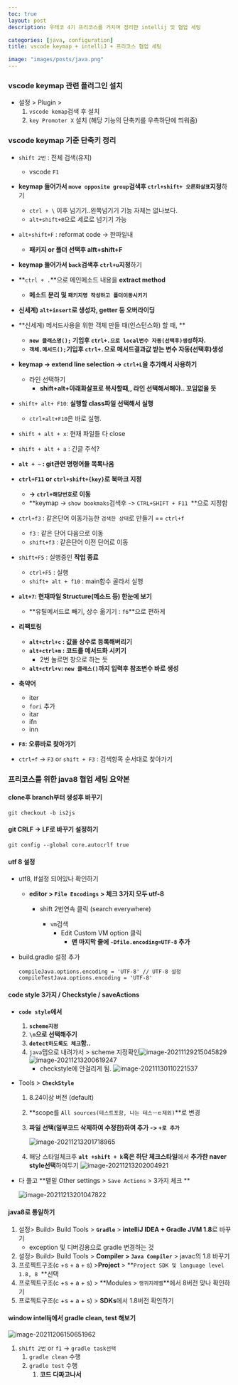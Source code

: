 ```yaml
---
toc: true
layout: post
description: 우테코 4기 프리코스를 거치며 정리한 intellij 및 협업 세팅

categories: [java, configuration]
title: vscode keymap + intelliJ + 프리코스 협업 세팅

image: "images/posts/java.png"
---
```



### vscode keymap 관련 플러그인 설치

- 설정 > Plugin > 
  1. `vscode kemap`검색 후 설치
  2. `key Promoter X` 설치 (해당 기능의 단축키를 우측하단에 띄워줌)

### vscode keymap 기준 단축키 정리

- `shift 2번` : 전체 검색(유지)
  - vscode `F1`

- **keymap 들어가서 `move opposite group`검색후 `ctrl+shift+ 오른화살표`지정**하기
  - `ctrl + \` 이후 넘기기..왼쪽넘기기 기능 자체는 없나보다.
  - `alt+shift+0`으로 세로로 넘기기 가능

- `alt+shift+F`  : reformat code -> 한파일내
  - **패키지 or 폴더 선택후 alft+shift+F**

- **keymap 들어가서 `back`검색후 `ctrl+u`지정**하기

- **`ctrl + .`**으로 메인메소드 내용을 **extract method**
  - **메소드 분리 및 `패키지명 작성하고 폴더이동시키기`**

- **신세계) `alt+insert`로 생성자, getter 등 오버라이딩**

- **신세계) 메서드사용을 위한 객체 만들 때(인스턴스화) 할 때, **
  - **`new 클래스명();` 기입후 `ctrl+.으로 local변수 자동(선택후)생성`하자.**
  - **`객체.메서드();`기입후 `ctrl+.`으로 메서드결과값 받는 변수 자동(선택후)생성**

- **keymap -> extend line selection -> `ctrl+L`을 추가해서 사용하기**
  - 라인 선택하기
    - **shift+alt+아래화살표로 복사할때,, 라인 선택해서해야.. 꼬임없을 듯**
- `shift+ alt+ F10`: **실행할 class파일 선택해서 실행**
  - `ctrl+alt+F10`은 바로 실행.

- `shift + alt + x`: 현재 파일들 다 close

- `shift + alt + a` : 긴글 주석?

- **`alt + ~` : git관련 명령어들 목록나옴**	

- **`ctrl+F11` or `ctrl+shift+{key}`로 북마크 지정**
  - **-> `ctrl+해당번호`로 이동**
  - **keymap -> `show bookmaks`검색후 -> `CTRL+SHIFT + F11 `**으로 지정함

- `ctrl+f3` : 같은단어 이동가능한 `검색한 상태`로 만들기 == `ctrl+f`
  - `f3` : 같은 단어 다음으로 이동
  - `shift+f3` : 같은단어 이전 단어로 이동

- `shift+F5` : 실행중인 **작업 종료**
  - `ctrl+F5` : 실행
  - `shift+ alt + f10` : main함수 골라서 실행

- **`alt+7`: 현재파일 Structure(메소드 등) 한눈에 보기**
  - **유틸메서드로 빼기, 상수 옮기기 : `f6`**으로 편하게

- **리팩토링**
  - **`alt+ctrl+c` : 값을 상수로 등록해버리기**
  - **`alt+ctrl+m` : 코드를 메서드화 시키기**
    - 2번 눌르면 창으로 하는 듯
  - **`alt+ctrl+v`: `new 클래스()`까지 입력후 참조변수 바로 생성**

- **축약어**
  - iter
  - `fori` 추가
  - itar
  - ifn
  - inn

- **`F8`: 오류바로 찾아가기**
- `ctrl+f` -> `F3` or `shift + F3` : 검색항목 순서대로 찾아가기


### 프리코스를 위한 java8 협업 세팅 요약본

#### clone후 branch부터 생성후 바꾸기

```
git checkout -b is2js
```

#### git CRLF -> LF로 바꾸기 설정하기

```
git config --global core.autocrlf true
```

#### utf 8 설정

- utf8, lf설정 되어있나 확인하기

  - **editor > `File Encodings` > 체크 3가지 모두 utf-8**
    - shift 2번연속 클릭 (search everywhere)

      - `vm`검색
        - Edit Custom VM option 클릭
          - **맨 마지막 줄에 `-Dfile.encoding=UTF-8`  추가**

- build.gradle 설정 추가

  ```
  compileJava.options.encoding = 'UTF-8' // UTF-8 설정
  compileTestJava.options.encoding = 'UTF-8'
  ```

  


#### code style 3가지 / Checkstyle / saveActions

- **`code style`에서** 

  1. **`scheme지정`**
  2. **`\n`으로 선택해주기**
  3. **`detect하도록도 체크`함..**
  4. `java`탭으로 내려가서 >  scheme 지정확인![image-20211129215045829](https://raw.githubusercontent.com/is3js/screenshots/main/image-20211129215045829.png)
     ![image-20211213200619247](https://raw.githubusercontent.com/is3js/screenshots/main/image-20211213200619247.png)
     - checkstyle에 안걸리게 됨.
       ![image-20211130110221537](https://raw.githubusercontent.com/is3js/screenshots/main/image-20211130110221537.png)

- Tools > **`CheckStyle`** 

  1. 8.24이상 버전 (default)

  2. **scope를 `All sources(테스트포함, 나는 테스ㅡㅌ제외)`**로 변경

  3. **파일 선택(일부코드 삭제하여 수정한)하여 추가 -> `+로 추가`**

     ![image-20211213201718965](https://raw.githubusercontent.com/is3js/screenshots/main/image-20211213201718965.png)

  4. 해당 스타일체크후 **`alt +shift + k`혹은 하단 체크스타일**에서 **추가한 naver style선택**하여두기
     ![image-20211213202004921](https://raw.githubusercontent.com/is3js/screenshots/main/image-20211213202004921.png)


- 다 풀고 **맽밑 Other settings > `Save Actions` > 3가지 체크 **

  ![image-20211213201047822](https://raw.githubusercontent.com/is3js/screenshots/main/image-20211213201047822.png)



#### java8로 통일하기

1. 설정> Build> Build Tools > **`Gradle`** > **intelliJ IDEA +  Gradle JVM 1.8**로 바꾸기
   - exception 및 디버깅용으로 gradle 변경하는 것
2. 설정> Build> Build Tools > **Compiler > `Java Compiler`** > javac의 1.8 바꾸기
3. 프로젝트구조(c +s + a + s)  >**Project** > **`Project SDK 및 language level 1.8, 8 `**선택
4. 프로젝트구조(c +s + a + s)  > **Modules > `랭귀지레벨`**에서 8버전 맞나 확인하기
5. 프로젝트구조(c +s + a + s)  > **SDKs**에서 1.8버전 확인하기

#### window intellij에서 gradle clean, test 해보기

![image-20211206150651962](https://raw.githubusercontent.com/is3js/screenshots/main/image-20211206150651962.png)

1. `shift 2번` or `f1` -> `gradle task선택`
   1. `gradle clean` 수행
   2. `gradle test` 수행
      1. **코드 다짜고나서**

